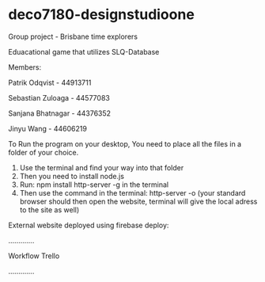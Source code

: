 # deco7180-designstudioone
Group project - Brisbane time explorers 

Eduacational game that utilizes SLQ-Database

Members:

Patrik Odqvist - 44913711

Sebastian Zuloaga - 44577083

Sanjana Bhatnagar - 44376352

Jinyu Wang - 44606219

To Run the program on your desktop, You need to place all the files in a folder of your choice.

1. Use the terminal and find your way into that folder
2. Then you need to install node.js
3. Run: npm install http-server -g in the terminal
4. Then use the command in the terminal: http-server -o (your standard browser should then open the website, terminal will give the local adress to the site as well)

External website deployed using firebase deploy:

.............

Workflow Trello

.............
